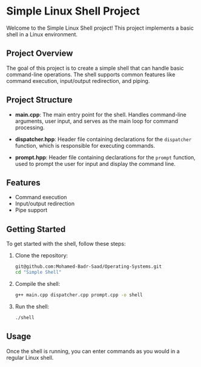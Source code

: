 # Simple Linux Shell Project

Welcome to the Simple Linux Shell project! This project implements a basic shell in a Linux environment.

## Project Overview

The goal of this project is to create a simple shell that can handle basic command-line operations. The shell supports common features like command execution, input/output redirection, and piping.

## Project Structure

- **main.cpp**: The main entry point for the shell. Handles command-line arguments, user input, and serves as the main loop for command processing.

- **dispatcher.hpp**: Header file containing declarations for the `dispatcher` function, which is responsible for executing commands.

- **prompt.hpp**: Header file containing declarations for the `prompt` function, used to prompt the user for input and display the command line.

## Features

- Command execution
- Input/output redirection
- Pipe support

## Getting Started

To get started with the shell, follow these steps:

1. Clone the repository:

    ```bash
    git@github.com:Mohamed-Badr-Saad/Operating-Systems.git
    cd "Simple Shell"
    ```

2. Compile the shell:

    ```bash
    g++ main.cpp dispatcher.cpp prompt.cpp -o shell
    ```

3. Run the shell:

    ```bash
    ./shell
    ```

## Usage

Once the shell is running, you can enter commands as you would in a regular Linux shell.

